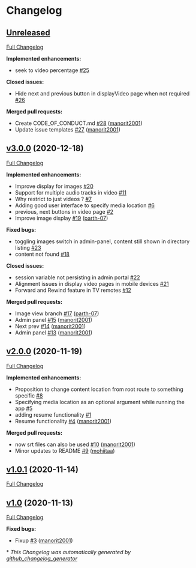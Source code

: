 # Changelog

## [Unreleased](https://github.com/XploreX/media-server/tree/HEAD)

[Full Changelog](https://github.com/XploreX/media-server/compare/v3.0.0...HEAD)

**Implemented enhancements:**

- seek to video percentage [\#25](https://github.com/XploreX/media-server/issues/25)

**Closed issues:**

- Hide next and previous button in displayVideo page when not required [\#26](https://github.com/XploreX/media-server/issues/26)

**Merged pull requests:**

- Create CODE\_OF\_CONDUCT.md [\#28](https://github.com/XploreX/media-server/pull/28) ([manorit2001](https://github.com/manorit2001))
- Update issue templates [\#27](https://github.com/XploreX/media-server/pull/27) ([manorit2001](https://github.com/manorit2001))

## [v3.0.0](https://github.com/XploreX/media-server/tree/v3.0.0) (2020-12-18)

[Full Changelog](https://github.com/XploreX/media-server/compare/v2.0.0...v3.0.0)

**Implemented enhancements:**

- Improve display for images [\#20](https://github.com/XploreX/media-server/issues/20)
- Support for multiple audio tracks in video [\#11](https://github.com/XploreX/media-server/issues/11)
- Why restrict to just videos ? [\#7](https://github.com/XploreX/media-server/issues/7)
- Adding good user interface to specify media location [\#6](https://github.com/XploreX/media-server/issues/6)
- previous, next buttons in video page [\#2](https://github.com/XploreX/media-server/issues/2)
- Improve image display [\#19](https://github.com/XploreX/media-server/pull/19) ([parth-07](https://github.com/parth-07))

**Fixed bugs:**

- toggling images switch in admin-panel, content still shown in directory listing [\#23](https://github.com/XploreX/media-server/issues/23)
- content not found [\#18](https://github.com/XploreX/media-server/issues/18)

**Closed issues:**

- session variable not persisting in admin portal [\#22](https://github.com/XploreX/media-server/issues/22)
- Alignment issues in display video pages in mobile devices [\#21](https://github.com/XploreX/media-server/issues/21)
- Forward and Rewind feature in TV remotes [\#12](https://github.com/XploreX/media-server/issues/12)

**Merged pull requests:**

- Image view branch [\#17](https://github.com/XploreX/media-server/pull/17) ([parth-07](https://github.com/parth-07))
- Admin panel [\#15](https://github.com/XploreX/media-server/pull/15) ([manorit2001](https://github.com/manorit2001))
- Next prev [\#14](https://github.com/XploreX/media-server/pull/14) ([manorit2001](https://github.com/manorit2001))
- Admin panel [\#13](https://github.com/XploreX/media-server/pull/13) ([manorit2001](https://github.com/manorit2001))

## [v2.0.0](https://github.com/XploreX/media-server/tree/v2.0.0) (2020-11-19)

[Full Changelog](https://github.com/XploreX/media-server/compare/v1.0.1...v2.0.0)

**Implemented enhancements:**

- Proposition to change content location from root route to something specific  [\#8](https://github.com/XploreX/media-server/issues/8)
- Specifying media location as an optional argument while running the app [\#5](https://github.com/XploreX/media-server/issues/5)
- adding resume functionality [\#1](https://github.com/XploreX/media-server/issues/1)
- Resume functionality [\#4](https://github.com/XploreX/media-server/pull/4) ([manorit2001](https://github.com/manorit2001))

**Merged pull requests:**

- now srt files can also be used [\#10](https://github.com/XploreX/media-server/pull/10) ([manorit2001](https://github.com/manorit2001))
- Minor updates to README [\#9](https://github.com/XploreX/media-server/pull/9) ([mohiitaa](https://github.com/mohiitaa))

## [v1.0.1](https://github.com/XploreX/media-server/tree/v1.0.1) (2020-11-14)

[Full Changelog](https://github.com/XploreX/media-server/compare/v1.0...v1.0.1)

## [v1.0](https://github.com/XploreX/media-server/tree/v1.0) (2020-11-13)

[Full Changelog](https://github.com/XploreX/media-server/compare/2808411ce0008fc7cae3412b44fe3ff67a9d0c07...v1.0)

**Fixed bugs:**

- Fixup [\#3](https://github.com/XploreX/media-server/pull/3) ([manorit2001](https://github.com/manorit2001))



\* *This Changelog was automatically generated by [github_changelog_generator](https://github.com/github-changelog-generator/github-changelog-generator)*
